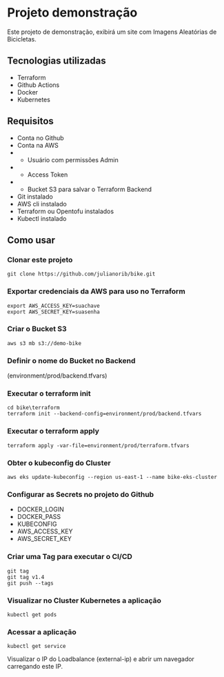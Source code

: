 # Projeto demonstração 

Este projeto de demonstração, exibirá um site com Imagens Aleatórias de Bicicletas.

## Tecnologias utilizadas

- Terraform
- Github Actions
- Docker
- Kubernetes

## Requisitos

- Conta no Github
- Conta na AWS
- - Usuário com permissões Admin
- - Access Token 
- - Bucket S3 para salvar o Terraform Backend
- Git instalado
- AWS cli instalado
- Terraform ou Opentofu instalados
- Kubectl instalado


## Como usar

### Clonar este projeto
```
git clone https://github.com/julianorib/bike.git
```

### Exportar credenciais da AWS para uso no Terraform
```
export AWS_ACCESS_KEY=suachave
export AWS_SECRET_KEY=suasenha
```

### Criar o Bucket S3
```
aws s3 mb s3://demo-bike
```
### Definir o nome do Bucket no Backend 
(environment/prod/backend.tfvars)

### Executar o terraform init
```
cd bike\terraform
terraform init --backend-config=environment/prod/backend.tfvars
``` 

### Executar o terraform apply
```
terraform apply -var-file=environment/prod/terraform.tfvars
```

### Obter o kubeconfig do Cluster
```
aws eks update-kubeconfig --region us-east-1 --name bike-eks-cluster
```

### Configurar as Secrets no projeto do Github
- DOCKER_LOGIN
- DOCKER_PASS
- KUBECONFIG
- AWS_ACCESS_KEY
- AWS_SECRET_KEY


### Criar uma Tag para executar o CI/CD
```
git tag
git tag v1.4
git push --tags
```

### Visualizar no Cluster Kubernetes a aplicação
```
kubectl get pods
```

### Acessar a aplicação
```
kubectl get service
```

Visualizar o IP do Loadbalance (external-ip) e abrir um navegador carregando este IP.